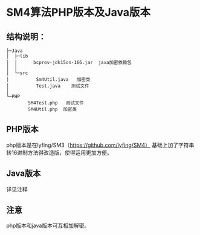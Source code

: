 # SM4算法PHP版本及Java版本
## 结构说明：
```
├─Java
│  ├─lib
│  │      bcprov-jdk15on-166.jar  java加密依赖包
│  │      
│  └─src
│          Sm4Util.java   加密类
│          Test.java    测试文件
│          
└─PHP
        SM4Test.php   测试文件
        SM4Util.php  加密类

```
## PHP版本
php版本是在lyfing/SM3（https://github.com/lyfing/SM4）
基础上加了字符串转16进制方法得改造版，使得运用更加方便。
## Java版本
详见注释
## 注意
php版本和java版本可互相加解密。
